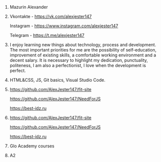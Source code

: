 1. Mazurin Alexander


2. Vkontakte - https://vk.com/alexjester147 

   Instagram - https://www.instagram.com/alexjester147  

   Telegram - https://t.me/alexjester147           

3. I enjoy learning new things about technology, process and development. 
The most important priorities for me are the possibility of self-education, improvement of existing skills, a comfortable working environment and a decent salary.
It is necessary to highlight my dedication, punctuality, politeness, I am also a perfectionist, I love when the development is perfect.
            
4. HTML&CSS, JS, Git basics, Visual Studio Code.

5. https://github.com/AlexJester147/fit-site 

   https://github.com/AlexJester147/NeedForJS  

   https://best-idz.ru     

6. https://github.com/AlexJester147/fit-site 
   
   https://github.com/AlexJester147/NeedForJS  

   https://best-idz.ru     

7. Glo Academy courses

8. A2
